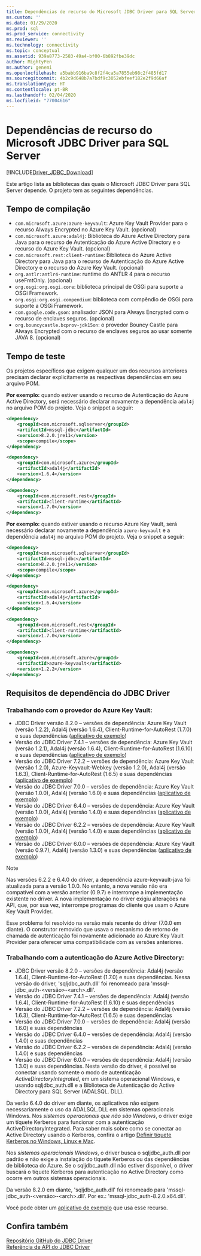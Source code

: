 ```yaml
---
title: Dependências de recurso do Microsoft JDBC Driver para SQL Server | Microsoft Docs
ms.custom: ''
ms.date: 01/29/2020
ms.prod: sql
ms.prod_service: connectivity
ms.reviewer: ''
ms.technology: connectivity
ms.topic: conceptual
ms.assetid: 939a8773-2583-49a4-bf00-6b892fbe39dc
author: MightyPen
ms.author: genemi
ms.openlocfilehash: a5babb916ba9c8f2f4ca5a7855eb98c2f485fd17
ms.sourcegitcommit: 4b2c9d648b7a7bdf9c3052ebfeef182e2f9d66af
ms.translationtype: HT
ms.contentlocale: pt-BR
ms.lasthandoff: 02/04/2020
ms.locfileid: "77004616"
---
```

# <a name="feature-dependencies-of-the-microsoft-jdbc-driver-for-sql-server"></a>Dependências de recurso do Microsoft JDBC Driver para SQL Server

[!INCLUDE[Driver_JDBC_Download](../../includes/driver_jdbc_download.md)]

Este artigo lista as bibliotecas das quais o Microsoft JDBC Driver para SQL Server depende. O projeto tem as seguintes dependências.

## <a name="compile-time"></a>Tempo de compilação

 - `com.microsoft.azure:azure-keyvault`: Azure Key Vault Provider para o recurso Always Encrypted no Azure Key Vault. (opcional)
 - `com.microsoft.azure:adal4j`: Biblioteca do Azure Active Directory para Java para o recurso de Autenticação do Azure Active Directory e o recurso do Azure Key Vault. (opcional)
 - `com.microsoft.rest:client-runtime`: Biblioteca do Azure Active Directory para Java para o recurso de Autenticação do Azure Active Directory e o recurso do Azure Key Vault. (opcional)
 - `org.antlr:antlr4-runtime`: runtime do ANTLR 4 para o recurso useFmtOnly. (opcional)
 - `org.osgi:org.osgi.core`: biblioteca principal de OSGi para suporte a OSGi Framework.
 - `org.osgi:org.osgi.compendium`: biblioteca com compêndio de OSGi para suporte a OSGi Framework.
 - `com.google.code.gson`: analisador JSON para Always Encrypted com o recurso de enclaves seguros. (opcional)
 - `org.bouncycastle.bcprov-jdk15on`: o provedor Bouncy Castle para Always Encrypted com o recurso de enclaves seguros ao usar somente JAVA 8. (opcional)

## <a name="test-time"></a>Tempo de teste

Os projetos específicos que exigem qualquer um dos recursos anteriores precisam declarar explicitamente as respectivas dependências em seu arquivo POM.

**Por exemplo:** quando estiver usando o recurso de Autenticação do Azure Active Directory, será necessário declarar novamente a dependência `adal4j` no arquivo POM do projeto. Veja o snippet a seguir:

```xml
<dependency>
    <groupId>com.microsoft.sqlserver</groupId>
    <artifactId>mssql-jdbc</artifactId>
    <version>8.2.0.jre11</version>
    <scope>compile</scope>
</dependency>

<dependency>
    <groupId>com.microsoft.azure</groupId>
    <artifactId>adal4j</artifactId>
    <version>1.6.4</version>
</dependency>

<dependency>
    <groupId>com.microsoft.rest</groupId>
    <artifactId>client-runtime</artifactId>
    <version>1.7.0</version>
</dependency>
```

**Por exemplo:** quando estiver usando o recurso Azure Key Vault, será necessário declarar novamente a dependência `azure-keyvault` e a dependência `adal4j` no arquivo POM do projeto. Veja o snippet a seguir:

```xml
<dependency>
    <groupId>com.microsoft.sqlserver</groupId>
    <artifactId>mssql-jdbc</artifactId>
    <version>8.2.0.jre11</version>
    <scope>compile</scope>
</dependency>

<dependency>
    <groupId>com.microsoft.azure</groupId>
    <artifactId>adal4j</artifactId>
    <version>1.6.4</version>
</dependency>

<dependency>
    <groupId>com.microsoft.rest</groupId>
    <artifactId>client-runtime</artifactId>
    <version>1.7.0</version>
</dependency>

<dependency>
    <groupId>com.microsoft.azure</groupId>
    <artifactId>azure-keyvault</artifactId>
    <version>1.2.2</version>
</dependency>
```

## <a name="dependency-requirements-for-the-jdbc-driver"></a>Requisitos de dependência do JDBC Driver

### <a name="working-with-the-azure-key-vault-provider"></a>Trabalhando com o provedor do Azure Key Vault:

- JDBC Driver versão 8.2.0 – versões de dependência: Azure Key Vault (versão 1.2.2), Adal4j (versão 1.6.4), Client-Runtime-for-AutoRest (1.7.0) e suas dependências ([aplicativo de exemplo](../../connect/jdbc/azure-key-vault-sample-version-7.0.md))
- Versão do JDBC Driver 7.4.1 – versões de dependência: Azure Key Vault (versão 1.2.1), Adal4j (versão 1.6.4), Client-Runtime-for-AutoRest (1.6.10) e suas dependências ([aplicativo de exemplo](../../connect/jdbc/azure-key-vault-sample-version-7.0.md))
- Versão do JDBC Driver 7.2.2 – versões de dependência: Azure Key Vault (versão 1.2.0), Azure-Keyvault-Webkey (versão 1.2.0), Adal4j (versão 1.6.3), Client-Runtime-for-AutoRest (1.6.5) e suas dependências ([aplicativo de exemplo](../../connect/jdbc/azure-key-vault-sample-version-7.0.md))
- Versão do JDBC Driver 7.0.0 – versões de dependência: Azure Key Vault (versão 1.0.0), Adal4j (versão 1.6.0) e suas dependências ([aplicativo de exemplo](../../connect/jdbc/azure-key-vault-sample-version-7.0.md))
- Versão do JDBC Driver 6.4.0 – versões de dependência: Azure Key Vault (versão 1.0.0), Adal4j (versão 1.4.0) e suas dependências ([aplicativo de exemplo](../../connect/jdbc/azure-key-vault-sample-version-6.2.2.md))
- Versão do JDBC Driver 6.2.2 – versões de dependência: Azure Key Vault (versão 1.0.0), Adal4j (versão 1.4.0) e suas dependências ([aplicativo de exemplo](../../connect/jdbc/azure-key-vault-sample-version-6.2.2.md))
- Versão do JDBC Driver 6.0.0 – versões de dependência: Azure Key Vault (versão 0.9.7), Adal4j (versão 1.3.0) e suas dependências ([aplicativo de exemplo](../../connect/jdbc/azure-key-vault-sample-version-6.0.0.md))

> [!NOTE]
> Nas versões 6.2.2 e 6.4.0 do driver, a dependência azure-keyvault-java foi atualizada para a versão 1.0.0. No entanto, a nova versão não era compatível com a versão anterior (0.9.7) e interrompe a implementação existente no driver. A nova implementação no driver exigiu alterações na API, que, por sua vez, interrompe programas do cliente que usam o Azure Key Vault Provider.
>
> Esse problema foi resolvido na versão mais recente do driver (7.0.0 em diante). O construtor removido que usava o mecanismo de retorno de chamada de autenticação foi novamente adicionado ao Azure Key Vault Provider para oferecer uma compatibilidade com as versões anteriores.

### <a name="working-with-azure-active-directory-authentication"></a>Trabalhando com a autenticação do Azure Active Directory:

- JDBC Driver versão 8.2.0 – versões de dependência: Adal4j (versão 1.6.4), Client-Runtime-for-AutoRest (1.7.0) e suas dependências. Nessa versão do driver, 'sqljdbc_auth.dll' foi renomeado para 'mssql-jdbc_auth-\<versão>-\<arch>.dll'.
- Versão do JDBC Driver 7.4.1 – versões de dependência: Adal4j (versão 1.6.4), Client-Runtime-for-AutoRest (1.6.10) e suas dependências
- Versão do JDBC Driver 7.2.2 – versões de dependência: Adal4j (versão 1.6.3), Client-Runtime-for-AutoRest (1.6.5) e suas dependências
- Versão do JDBC Driver 7.0.0 – versões de dependência: Adal4j (versão 1.6.0) e suas dependências
- Versão do JDBC Driver 6.4.0 – versões de dependência: Adal4j (versão 1.4.0) e suas dependências
- Versão do JDBC Driver 6.2.2 – versões de dependência: Adal4j (versão 1.4.0) e suas dependências
- Versão do JDBC Driver 6.0.0 – versões de dependência: Adal4j (versão 1.3.0) e suas dependências. Nesta versão do driver, é possível se conectar usando somente o modo de autenticação _ActiveDirectoryIntegrated_, em um sistema operacional Windows, e usando sqljdbc_auth.dll e a Biblioteca de Autenticação do Active Directory para SQL Server (ADALSQL. DLL).

Da verão 6.4.0 do driver em diante, os aplicativos não exigem necessariamente o uso da ADALSQL.DLL em sistemas operacionais Windows. Nos *sistemas operacionais que não são Windows*, o driver exige um tíquete Kerberos para funcionar com a autenticação ActiveDirectoryIntegrated. Para saber mais sobre como se conectar ao Active Directory usando o Kerberos, confira o artigo [Definir tíquete Kerberos no Windows, Linux e Mac](https://docs.microsoft.com/sql/connect/jdbc/connecting-using-azure-active-directory-authentication#set-kerberos-ticket-on-windows-linux-and-mac).

Nos *sistemas operacionais Windows*, o driver busca o sqljdbc_auth.dll por padrão e não exige a instalação do tíquete Kerberos ou das dependências de biblioteca do Azure. Se o sqljdbc_auth.dll não estiver disponível, o driver buscará o tíquete Kerberos para autenticação no Active Directory como ocorre em outros sistemas operacionais.

Da versão 8.2.0 em diante, 'sqljdbc_auth.dll' foi renomeado para 'mssql-jdbc_auth-\<versão>-\<arch>.dll'. Por ex.: 'mssql-jdbc_auth-8.2.0.x64.dll'.

Você pode obter um [aplicativo de exemplo](../../connect/jdbc/connecting-using-azure-active-directory-authentication.md) que usa esse recurso.

## <a name="see-also"></a>Confira também

[Repositório GitHub do JDBC Driver](https://github.com/microsoft/mssql-jdbc)  
[Referência de API do JDBC Driver](../../connect/jdbc/reference/jdbc-driver-api-reference.md)
